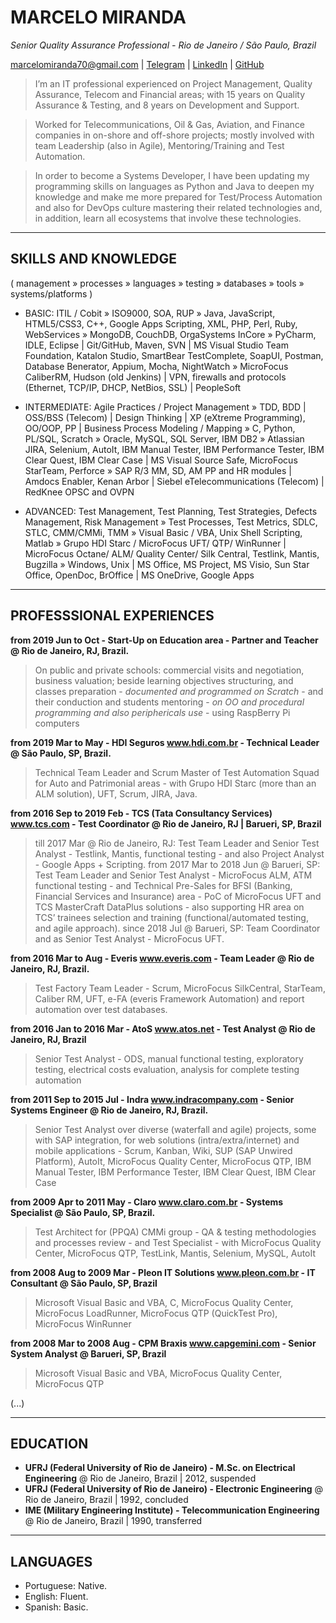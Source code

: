 # MARCELO MIRANDA
*Senior Quality Assurance Professional - Rio de Janeiro / São Paulo, Brazil*

[marcelomiranda70@gmail.com](mailto:marcelomiranda70@gmail.com)
 |  [Telegram](https://telegram.me/marcmir70)
 |  [LinkedIn](http://br.linkedin.com/in/marcelomiranda)
 |  [GitHub](https://github.com/marcmir70)

> I’m an IT professional experienced on Project Management, Quality Assurance, Telecom and Financial areas; with 15 years on Quality Assurance & Testing, and 8 years on Development and Support.

>	Worked for Telecommunications, Oil & Gas, Aviation, and Finance companies in on-shore and off-shore projects; mostly involved with team Leadership (also in Agile), Mentoring/Training and Test Automation.

> In order to become a Systems Developer, I have been updating my programming skills on languages as Python and Java to deepen my knowledge and make me more prepared for Test/Process Automation and also for DevOps culture mastering their related technologies and, in addition, learn all ecosystems that involve these technologies.

----

## SKILLS AND KNOWLEDGE
( management » processes » languages » testing » databases » tools » systems/platforms )
- BASIC:  ITIL / Cobit  »  ISO9000, SOA, RUP  »  Java, JavaScript, HTML5/CSS3, C++, Google Apps Scripting, XML, PHP, Perl, Ruby, WebServices  »  MongoDB, CouchDB, OrgaSystems InCore  »  PyCharm, IDLE, Eclipse | Git/GitHub, Maven, SVN | MS Visual Studio Team Foundation, Katalon Studio, SmartBear TestComplete, SoapUI, Postman, Database Benerator, Appium, Mocha, NightWatch  »  MicroFocus CaliberRM, Hudson (old Jenkins) | VPN, firewalls and protocols (Ethernet, TCP/IP, DHCP, NetBios, SSL) | PeopleSoft

- INTERMEDIATE:  Agile Practices / Project Management  »  TDD, BDD | OSS/BSS (Telecom) | Design Thinking | XP (eXtreme Programming), OO/OOP, PP | Business Process Modeling / Mapping  »  C, Python, PL/SQL, Scratch  »  Oracle, MySQL, SQL Server, IBM DB2  » Atlassian JIRA, Selenium, AutoIt, IBM Manual Tester, IBM Performance Tester, IBM Clear Quest, IBM Clear Case | MS Visual Source Safe, MicroFocus StarTeam, Perforce  »  SAP R/3 MM, SD, AM PP and HR modules | Amdocs Enabler, Kenan Arbor | Siebel eTelecommunications (Telecom) | RedKnee OPSC and OVPN

- ADVANCED:  Test Management, Test Planning, Test Strategies, Defects Management, Risk Management  »  Test Processes, Test Metrics, SDLC, STLC, CMM/CMMi, TMM  »  Visual Basic / VBA, Unix Shell Scripting, Matlab  »  Grupo HDI Starc / MicroFocus UFT/ QTP/ WinRunner | MicroFocus Octane/ ALM/ Quality Center/ Silk Central, Testlink, Mantis, Bugzilla  »  Windows, Unix | MS Office, MS Project, MS Visio, Sun Star Office, OpenDoc, BrOffice | MS OneDrive, Google Apps

----

## PROFESSSIONAL EXPERIENCES
**from 2019 Jun to Oct - Start-Up on Education area - Partner and Teacher @ Rio de Janeiro, RJ, Brazil.**
> On public and private schools: commercial visits and negotiation, business valuation; beside learning objectives structuring, and classes preparation - *documented and programmed on Scratch* - and their conduction and students mentoring - *on OO and procedural programming and also periphericals use* - using RaspBerry Pi computers

**from 2019 Mar to May - HDI Seguros www.hdi.com.br - Technical Leader @ São Paulo, SP, Brazil.**
> Technical Team Leader and Scrum Master of Test Automation Squad for Auto and Patrimonial areas - with Grupo HDI Starc (more than an ALM solution), UFT, Scrum, JIRA, Java.

**from 2016 Sep to 2019 Feb - TCS (Tata Consultancy Services) www.tcs.com - Test Coordinator @ Rio de Janeiro, RJ | Barueri, SP, Brazil**
> till 2017 Mar @ Rio de Janeiro, RJ:  Test Team Leader and Senior Test Analyst - Testlink, Mantis, functional testing - and also Project Analyst - Google Apps + Scripting.
> from 2017 Mar to 2018 Jun @ Barueri, SP:  Test Team Leader and Senior Test Analyst - MicroFocus ALM, ATM functional testing - and Technical Pre-Sales for BFSI (Banking, Financial Services and Insurance) area - PoC of MicroFocus UFT and TCS MasterCraft DataPlus solutions - also supporting HR area on TCS’ trainees selection and training (functional/automated testing, and agile approach).
> since 2018 Jul @ Barueri, SP:  Team Coordinator and as Senior Test Analyst - MicroFocus UFT.

**from 2016 Mar to Aug - Everis www.everis.com - Team Leader @ Rio de Janeiro, RJ, Brazil.**
> Test Factory Team Leader - Scrum, MicroFocus SilkCentral, StarTeam, Caliber RM, UFT, e-FA (everis Framework Automation) and report automation over test databases.

**from 2016 Jan to 2016 Mar -	AtoS www.atos.net - Test Analyst @ Rio de Janeiro, RJ, Brazil**
> Senior Test Analyst - ODS, manual functional testing, exploratory testing, electrical costs evaluation, analysis for complete testing automation

**from 2011 Sep to 2015 Jul - Indra www.indracompany.com - Senior Systems Engineer @ Rio de Janeiro, RJ, Brazil.**
> Senior Test Analyst over diverse (waterfall and agile) projects, some with SAP integration, for web solutions (intra/extra/internet) and mobile applications - Scrum, Kanban, Wiki, SUP (SAP Unwired Platform), AutoIt, MicroFocus Quality Center, MicroFocus QTP, IBM Manual Tester, IBM Performance Tester, IBM Clear Quest, IBM Clear Case

**from 2009 Apr to 2011 May - Claro www.claro.com.br - Systems Specialist @ São Paulo, SP, Brazil.**
> Test Architect for (PPQA) CMMi group - QA & testing methodologies and processes review - and Test Specialist - with MicroFocus Quality Center, MicroFocus QTP, TestLink, Mantis, Selenium, MySQL, AutoIt

**from 2008 Aug to 2009 Mar - Pleon IT Solutions www.pleon.com.br - IT Consultant @ São Paulo, SP, Brazil**
> Microsoft Visual Basic and VBA, C, MicroFocus Quality Center, MicroFocus LoadRunner, MicroFocus QTP (QuickTest Pro), MicroFocus WinRunner

**from 2008 Mar to 2008 Aug - CPM Braxis www.capgemini.com - Senior System Analyst @ Barueri, SP, Brazil**
> Microsoft Visual Basic and VBA, MicroFocus Quality Center, MicroFocus QTP

(...)

----

## EDUCATION
- **UFRJ (Federal University of Rio de Janeiro) - M.Sc. on Electrical Engineering** @ Rio de Janeiro, Brazil | 2012, suspended
- **UFRJ (Federal University of Rio de Janeiro) - Electronic Engineering** @ Rio de Janeiro, Brazil | 1992, concluded
- **IME (Military Engineering Institute) - Telecommunication Engineering** @ Rio de Janeiro, Brazil | 1990, transferred

----

## LANGUAGES
- Portuguese: Native.
- English: Fluent.
- Spanish: Basic.
